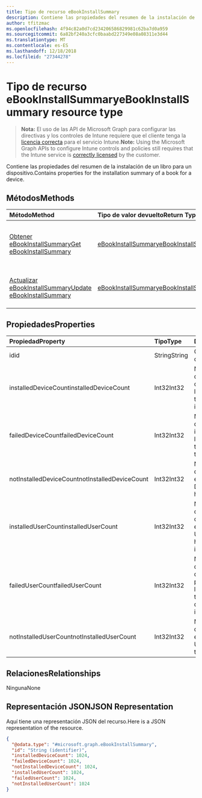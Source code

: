 ```yaml
---
title: Tipo de recurso eBookInstallSummary
description: Contiene las propiedades del resumen de la instalación de un libro para un dispositivo.
author: tfitzmac
ms.openlocfilehash: 4f94c82a0d7cd234206586829981c62ba7d0a959
ms.sourcegitcommit: 6a82bf240a3cfc0baabd227349e08a08311e3d44
ms.translationtype: MT
ms.contentlocale: es-ES
ms.lasthandoff: 12/18/2018
ms.locfileid: "27344278"
---
```

# <a name="ebookinstallsummary-resource-type"></a><span data-ttu-id="bbbe7-103">Tipo de recurso eBookInstallSummary</span><span class="sxs-lookup"><span data-stu-id="bbbe7-103">eBookInstallSummary resource type</span></span>

> <span data-ttu-id="bbbe7-104">**Nota:** El uso de las API de Microsoft Graph para configurar las directivas y los controles de Intune requiere que el cliente tenga la [licencia correcta](https://go.microsoft.com/fwlink/?linkid=839381) para el servicio Intune.</span><span class="sxs-lookup"><span data-stu-id="bbbe7-104">**Note:** Using the Microsoft Graph APIs to configure Intune controls and policies still requires that the Intune service is [correctly licensed](https://go.microsoft.com/fwlink/?linkid=839381) by the customer.</span></span>

<span data-ttu-id="bbbe7-105">Contiene las propiedades del resumen de la instalación de un libro para un dispositivo.</span><span class="sxs-lookup"><span data-stu-id="bbbe7-105">Contains properties for the installation summary of a book for a device.</span></span>
## <a name="methods"></a><span data-ttu-id="bbbe7-106">Métodos</span><span class="sxs-lookup"><span data-stu-id="bbbe7-106">Methods</span></span>
|<span data-ttu-id="bbbe7-107">Método</span><span class="sxs-lookup"><span data-stu-id="bbbe7-107">Method</span></span>|<span data-ttu-id="bbbe7-108">Tipo de valor devuelto</span><span class="sxs-lookup"><span data-stu-id="bbbe7-108">Return Type</span></span>|<span data-ttu-id="bbbe7-109">Descripción</span><span class="sxs-lookup"><span data-stu-id="bbbe7-109">Description</span></span>|
|:---|:---|:---|
|[<span data-ttu-id="bbbe7-110">Obtener eBookInstallSummary</span><span class="sxs-lookup"><span data-stu-id="bbbe7-110">Get eBookInstallSummary</span></span>](../api/intune-books-ebookinstallsummary-get.md)|[<span data-ttu-id="bbbe7-111">eBookInstallSummary</span><span class="sxs-lookup"><span data-stu-id="bbbe7-111">eBookInstallSummary</span></span>](../resources/intune-books-ebookinstallsummary.md)|<span data-ttu-id="bbbe7-112">Lea las propiedades y las relaciones del objeto [eBookInstallSummary](../resources/intune-books-ebookinstallsummary.md).</span><span class="sxs-lookup"><span data-stu-id="bbbe7-112">Read properties and relationships of the [eBookInstallSummary](../resources/intune-books-ebookinstallsummary.md) object.</span></span>|
|[<span data-ttu-id="bbbe7-113">Actualizar eBookInstallSummary</span><span class="sxs-lookup"><span data-stu-id="bbbe7-113">Update eBookInstallSummary</span></span>](../api/intune-books-ebookinstallsummary-update.md)|[<span data-ttu-id="bbbe7-114">eBookInstallSummary</span><span class="sxs-lookup"><span data-stu-id="bbbe7-114">eBookInstallSummary</span></span>](../resources/intune-books-ebookinstallsummary.md)|<span data-ttu-id="bbbe7-115">Actualice las propiedades de un objeto [eBookInstallSummary](../resources/intune-books-ebookinstallsummary.md).</span><span class="sxs-lookup"><span data-stu-id="bbbe7-115">Update the properties of a [eBookInstallSummary](../resources/intune-books-ebookinstallsummary.md) object.</span></span>|

## <a name="properties"></a><span data-ttu-id="bbbe7-116">Propiedades</span><span class="sxs-lookup"><span data-stu-id="bbbe7-116">Properties</span></span>
|<span data-ttu-id="bbbe7-117">Propiedad</span><span class="sxs-lookup"><span data-stu-id="bbbe7-117">Property</span></span>|<span data-ttu-id="bbbe7-118">Tipo</span><span class="sxs-lookup"><span data-stu-id="bbbe7-118">Type</span></span>|<span data-ttu-id="bbbe7-119">Descripción</span><span class="sxs-lookup"><span data-stu-id="bbbe7-119">Description</span></span>|
|:---|:---|:---|
|<span data-ttu-id="bbbe7-120">id</span><span class="sxs-lookup"><span data-stu-id="bbbe7-120">id</span></span>|<span data-ttu-id="bbbe7-121">String</span><span class="sxs-lookup"><span data-stu-id="bbbe7-121">String</span></span>|<span data-ttu-id="bbbe7-122">Clave de la entidad.</span><span class="sxs-lookup"><span data-stu-id="bbbe7-122">Key of the entity.</span></span>|
|<span data-ttu-id="bbbe7-123">installedDeviceCount</span><span class="sxs-lookup"><span data-stu-id="bbbe7-123">installedDeviceCount</span></span>|<span data-ttu-id="bbbe7-124">Int32</span><span class="sxs-lookup"><span data-stu-id="bbbe7-124">Int32</span></span>|<span data-ttu-id="bbbe7-125">Número de dispositivos que han instalado correctamente este libro.</span><span class="sxs-lookup"><span data-stu-id="bbbe7-125">Number of Devices that have successfully installed this book.</span></span>|
|<span data-ttu-id="bbbe7-126">failedDeviceCount</span><span class="sxs-lookup"><span data-stu-id="bbbe7-126">failedDeviceCount</span></span>|<span data-ttu-id="bbbe7-127">Int32</span><span class="sxs-lookup"><span data-stu-id="bbbe7-127">Int32</span></span>|<span data-ttu-id="bbbe7-128">Número de dispositivos que no han podido instalar este libro.</span><span class="sxs-lookup"><span data-stu-id="bbbe7-128">Number of Devices that have failed to install this book.</span></span>|
|<span data-ttu-id="bbbe7-129">notInstalledDeviceCount</span><span class="sxs-lookup"><span data-stu-id="bbbe7-129">notInstalledDeviceCount</span></span>|<span data-ttu-id="bbbe7-130">Int32</span><span class="sxs-lookup"><span data-stu-id="bbbe7-130">Int32</span></span>|<span data-ttu-id="bbbe7-131">Número de dispositivos que no han instalado este libro.</span><span class="sxs-lookup"><span data-stu-id="bbbe7-131">Number of Devices that does not have this book installed.</span></span>|
|<span data-ttu-id="bbbe7-132">installedUserCount</span><span class="sxs-lookup"><span data-stu-id="bbbe7-132">installedUserCount</span></span>|<span data-ttu-id="bbbe7-133">Int32</span><span class="sxs-lookup"><span data-stu-id="bbbe7-133">Int32</span></span>|<span data-ttu-id="bbbe7-134">Número de usuarios cuyos dispositivos al completo han instalado este libro.</span><span class="sxs-lookup"><span data-stu-id="bbbe7-134">Number of Users whose devices have all succeeded to install this book.</span></span>|
|<span data-ttu-id="bbbe7-135">failedUserCount</span><span class="sxs-lookup"><span data-stu-id="bbbe7-135">failedUserCount</span></span>|<span data-ttu-id="bbbe7-136">Int32</span><span class="sxs-lookup"><span data-stu-id="bbbe7-136">Int32</span></span>|<span data-ttu-id="bbbe7-137">Número de usuarios que tienen 1 o más dispositivos que no han podido instalar este libro.</span><span class="sxs-lookup"><span data-stu-id="bbbe7-137">Number of Users that have 1 or more device that failed to install this book.</span></span>|
|<span data-ttu-id="bbbe7-138">notInstalledUserCount</span><span class="sxs-lookup"><span data-stu-id="bbbe7-138">notInstalledUserCount</span></span>|<span data-ttu-id="bbbe7-139">Int32</span><span class="sxs-lookup"><span data-stu-id="bbbe7-139">Int32</span></span>|<span data-ttu-id="bbbe7-140">Número de usuarios que no han instalado este libro.</span><span class="sxs-lookup"><span data-stu-id="bbbe7-140">Number of Users that did not install this book.</span></span>|

## <a name="relationships"></a><span data-ttu-id="bbbe7-141">Relaciones</span><span class="sxs-lookup"><span data-stu-id="bbbe7-141">Relationships</span></span>
<span data-ttu-id="bbbe7-142">Ninguna</span><span class="sxs-lookup"><span data-stu-id="bbbe7-142">None</span></span>
## <a name="json-representation"></a><span data-ttu-id="bbbe7-143">Representación JSON</span><span class="sxs-lookup"><span data-stu-id="bbbe7-143">JSON Representation</span></span>
<span data-ttu-id="bbbe7-144">Aquí tiene una representación JSON del recurso.</span><span class="sxs-lookup"><span data-stu-id="bbbe7-144">Here is a JSON representation of the resource.</span></span>
<!-- {
  "blockType": "resource",
  "keyProperty": "id",
  "@odata.type": "microsoft.graph.eBookInstallSummary"
}
-->
``` json
{
  "@odata.type": "#microsoft.graph.eBookInstallSummary",
  "id": "String (identifier)",
  "installedDeviceCount": 1024,
  "failedDeviceCount": 1024,
  "notInstalledDeviceCount": 1024,
  "installedUserCount": 1024,
  "failedUserCount": 1024,
  "notInstalledUserCount": 1024
}
```




